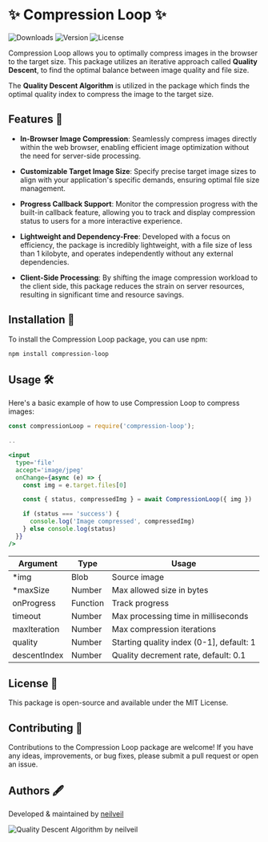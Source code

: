 # ✨ Compression Loop ✨

![Downloads](https://img.shields.io/npm/dm/compression-loop.svg)
![Version](https://img.shields.io/npm/v/compression-loop.svg)
![License](https://img.shields.io/npm/l/compression-loop.svg)

Compression Loop allows you to optimally compress images in the browser to the target size. This package utilizes an iterative approach called **Quality Descent**, to find the optimal balance between image quality and file size.

The **Quality Descent Algorithm** is utilized in the package which finds the optimal quality index to compress the image to the target size.

## Features 🌟

- **In-Browser Image Compression**: Seamlessly compress images directly within the web browser, enabling efficient image optimization without the need for server-side processing.

- **Customizable Target Image Size**: Specify precise target image sizes to align with your application's specific demands, ensuring optimal file size management.

- **Progress Callback Support**: Monitor the compression progress with the built-in callback feature, allowing you to track and display compression status to users for a more interactive experience.

- **Lightweight and Dependency-Free**: Developed with a focus on efficiency, the package is incredibly lightweight, with a file size of less than 1 kilobyte, and operates independently without any external dependencies.

- **Client-Side Processing**: By shifting the image compression workload to the client side, this package reduces the strain on server resources, resulting in significant time and resource savings.

## Installation 🚀

To install the Compression Loop package, you can use npm:

```bash
npm install compression-loop
```

## Usage 🛠️

Here's a basic example of how to use Compression Loop to compress images:

```jsx
const compressionLoop = require('compression-loop');

..

<input
  type='file'
  accept='image/jpeg'
  onChange={async (e) => {
    const img = e.target.files[0]

    const { status, compressedImg } = await CompressionLoop({ img })

    if (status === 'success') {
      console.log('Image compressed', compressedImg)
    } else console.log(status)
  }}
/>
```

| Argument     | Type     | Usage                                    |
|--------------|----------|------------------------------------------|
| *img         | Blob     | Source image                             |
| *maxSize     | Number   | Max allowed size in bytes                |
| onProgress   | Function | Track progress                           |
| timeout      | Number   | Max processing time in milliseconds      |
| maxIteration | Number   | Max compression iterations               |
| quality      | Number   | Starting quality index (0-1], default: 1 |
| descentIndex | Number   | Quality decrement rate, default: 0.1     |

## License 📜

This package is open-source and available under the MIT License.

## Contributing 🙌

Contributions to the Compression Loop package are welcome! If you have any ideas, improvements, or bug fixes, please submit a pull request or open an issue.

## Authors 🖋️

Developed & maintained by [neilveil](https://github.com/neilveil)

<img src="https://github.com/neilveil/compression-loop/assets/29909602/413ea75a-136e-4721-b0b6-3b12161b408a" alt="Quality Descent Algorithm by neilveil" style="max-width: 400px;" />
